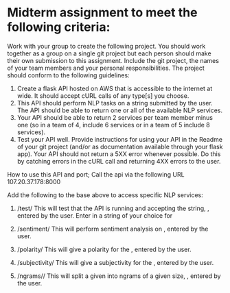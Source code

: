 # Midterm assignment to meet the following criteria:
Work with your group to create the following project. You should work together as a group on a single git project but each person should make their own submission to this assignment. Include the git project, the names of your team members and your personal responsibilities.
The project should conform to the following guidelines:
1. Create a flask API hosted on AWS that is accessible to the internet at wide. It should accept cURL calls of any type[s] you choose.
2. This API should perform NLP tasks on a string submitted by the user. The API should be able to return one or all of the available NLP services.
3. Your API should be able to return 2 services per team member minus one (so in a team of 4, include 6 services or in a team of 5 include 8 services).
4. Test your API well. Provide instructions for using your API in the Readme of your git project (and/or as documentation available through your flask app). Your API should not return a 5XX error whenever possible. Do this by catching errors in the cURL call and returning 4XX errors to the user.

How to use this API and port;
Call the api via the following URL
107.20.37.178:8000

Add the following to the base <URL> above to access specific NLP services:
1. <URL>/test/<text>
    This will test that the API is running and accepting the string, <text>, entered by the user.
    Enter in a string of your choice for <text>

2. <URL>/sentiment/<text>
    This will perform sentiment analysis on <text>, entered by the user.

3. <URL>/polarity/<text>
    This will give a polarity for the <text>, entered by the user.

4. <URL>/subjectivity/<text>
    This will give a subjectivity for the <text>, entered by the user.

5. <URL>/ngrams/<text>/<num>
    This will split a given <text> into ngrams of a given size, <num>, entered by the user.

